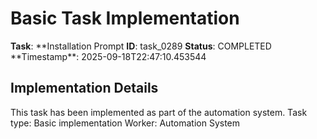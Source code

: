 # Basic Task Implementation

**Task**: **Installation Prompt
**ID**: task_0289
**Status**: COMPLETED
**Timestamp\*\*: 2025-09-18T22:47:10.453544

## Implementation Details

This task has been implemented as part of the automation system.
Task type: Basic implementation
Worker: Automation System

